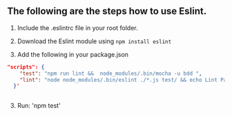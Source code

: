 ## The following are the steps how to use Eslint.

1. Include the .eslintrc file in your root folder.

2. Download the Eslint module using  `npm install eslint`

3. Add the following in your package.json
```json
"scripts": {
    "test": "npm run lint &&  node_modules/.bin/mocha -u bdd ",
    "lint": "node node_modules/.bin/eslint ./*.js test/ && echo Lint Passed."
  }'
  
```
3. Run:
  'npm test'
